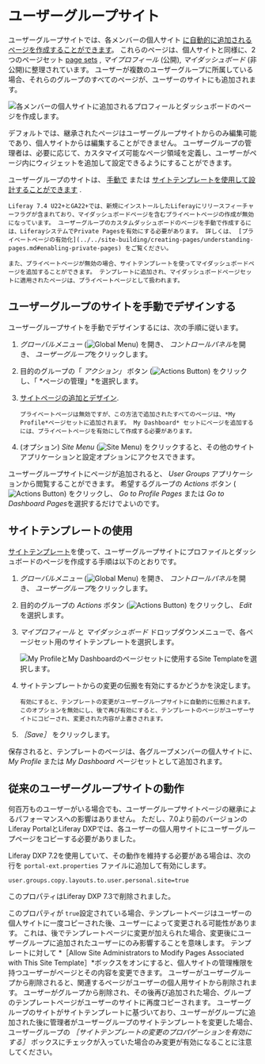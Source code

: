 # ユーザーグループサイト

ユーザーグループサイトでは、各メンバーの個人サイト [に自動的に追加されるページを作成することができます](../../site-building/sites/personal-sites.md)。 これらのページは、個人サイトと同様に、2つのページセット [page sets](../../site-building/creating-pages/understanding-pages/understanding-pages.md#page-sets) , *マイプロフィール* (公開), *マイダッシュボード* (非公開)に整理されています。 ユーザーが複数のユーザーグループに所属している場合、それらのグループのすべてのページが、ユーザーのサイトにも追加されます。

![各メンバーの個人サイトに追加されるプロフィールとダッシュボードのページを作成します。](./user-group-sites/images/01.png)

デフォルトでは、継承されたページはユーザーグループサイトからのみ編集可能であり、個人サイトからは編集することができません。 ユーザーグループの管理者は、必要に応じて、カスタマイズ可能なページ領域を定義し、ユーザーがページ内にウィジェットを追加して設定できるようにすることができます。

ユーザーグループのサイトは、 [手動で](#designing-user-group-sites-manually) または [サイトテンプレートを使用して設計することができます](#using-site-templates) .

```{important}
Liferay 7.4 U22+とGA22+では、新規にインストールしたLiferayにリリースフィーチャーフラグが含まれており、マイダッシュボードページを含むプライベートページの作成が無効になっています。 ユーザーグループのカスタムダッシュボードのページを手動で作成するには、LiferayシステムでPrivate Pagesを有効にする必要があります。 詳しくは、 [プライベートページの有効化](../../site-building/creating-pages/understanding-pages.md#enabling-private-pages) をご覧ください。

また、プライベートページが無効の場合、サイトテンプレートを使ってマイダッシュボードページを追加することができます。 テンプレートに追加され、マイダッシュボードページセットに適用されたページは、プライベートページとして扱われます。
```

## ユーザーグループのサイトを手動でデザインする

ユーザーグループサイトを手動でデザインするには、次の手順に従います。

1. *グローバルメニュー* (![Global Menu](../../images/icon-applications-menu.png)) を開き、 *コントロールパネル*を開き、 *ユーザーグループ*をクリックします。

1. 目的のグループの「 *アクション」* ボタン (![Actions Button](../../images/icon-actions.png)) をクリックし、「 *ページの管理」*を選択します。

1. [サイトページの追加とデザイン](../../site-building/creating-pages/adding-pages/adding-a-page-to-a-site.md).

   ```{note}
   プライベートページは無効ですが、この方法で追加されたすべてのページは、*My Profile*ページセットに追加されます。 My Dashboard* セットにページを追加するには、プライベートページを有効にして作成する必要があります。
   ```

1. (オプション) *Site Menu* (![Site Menu](../../images/icon-product-menu.png)) をクリックすると、その他のサイトアプリケーションと設定オプションにアクセスできます。

ユーザーグループサイトにページが追加されると、 *User Groups* アプリケーションから閲覧することができます。 希望するグループの *Actions* ボタン (![Actions Button](../../images/icon-actions.png)) をクリックし、 *Go to Profile Pages* または *Go to Dashboard Pages*を選択するだけでよいのです。

## サイトテンプレートの使用

[サイトテンプレート](../../site-building/sites/site-templates.md)を使って、ユーザーグループサイトにプロファイルとダッシュボードのページを作成する手順は以下のとおりです。

1. *グローバルメニュー* (![Global Menu](../../images/icon-applications-menu.png)) を開き、 *コントロールパネル*を開き、 *ユーザーグループ*をクリックします。

1. 目的のグループの *Actions* ボタン (![Actions Button](../../images/icon-actions.png)) をクリックし、 *Edit*を選択します。

1. *マイプロフィール* と *マイダッシュボード* ドロップダウンメニューで、各ページセット用のサイトテンプレートを選択します。

   ![My ProfileとMy Dashboardのページセットに使用するSite Templateを選択します。](./user-group-sites/images/02.png)

1. サイトテンプレートからの変更の伝搬を有効にするかどうかを決定します。

   ```{note}
   有効にすると、テンプレートの変更がユーザーグループサイトに自動的に伝搬されます。 このオプションを無効にし、後で再び有効にすると、テンプレートのページがユーザーサイトにコピーされ、変更された内容が上書きされます。
   ```

1. *［Save］* をクリックします。

保存されると、テンプレートのページは、各グループメンバーの個人サイトに、 *My Profile* または *My Dashboard* ページセットとして追加されます。

## 従来のユーザーグループサイトの動作

何百万ものユーザーがいる場合でも、ユーザーグループサイトページの継承によるパフォーマンスへの影響はありません。 ただし、7.0より前のバージョンのLiferay PortalとLiferay DXPでは、各ユーザーの個人用サイトにユーザーグループページをコピーする必要がありました。

Liferay DXP 7.2を使用していて、その動作を維持する必要がある場合は、次の行を `portal-ext.properties` ファイルに追加して有効にします。

```
user.groups.copy.layouts.to.user.personal.site=true
```

このプロパティはLiferay DXP 7.3で削除されました。

このプロパティが `true`設定されている場合、テンプレートページはユーザーの個人サイトに一度コピーされた後、ユーザーによって変更される可能性があります。 これは、後でテンプレートページに変更が加えられた場合、変更後にユーザーグループに追加されたユーザーにのみ影響することを意味します。 テンプレートに対して *［Allow Site Administrators to Modify Pages Associated with This Site Template］*ボックスをオンにすると、個人サイトの管理権限を持つユーザーがページとその内容を変更できます。 ユーザーがユーザーグループから削除されると、関連するページがユーザーの個人用サイトから削除されます。 ユーザーがグループから削除され、その後再び追加された場合、グループのテンプレートページがユーザーのサイトに再度コピーされます。 ユーザーグループのサイトがサイトテンプレートに基づいており、ユーザーがグループに追加された後に管理者がユーザーグループのサイトテンプレートを変更した場合、ユーザーグループの *［サイトテンプレートの変更のプロパゲーションを有効にする］* ボックスにチェックが入っていた場合のみ変更が有効になることに注意してください。
